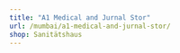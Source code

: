 ```yaml
---
title: "A1 Medical and Jurnal Stor"
url: /mumbai/a1-medical-and-jurnal-stor/
shop: Sanitätshaus
---
```

